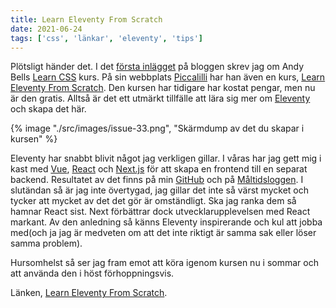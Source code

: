 ```yaml
---
title: Learn Eleventy From Scratch
date: 2021-06-24
tags: ['css', 'länkar', 'eleventy', 'tips']
---
```


Plötsligt händer det. I det [första inlägget](../learn-css/) på bloggen skrev jag om Andy Bells [Learn CSS](https://web.dev/learn/css/) kurs. På sin webbplats [Piccalilli](https://piccalil.li/) har han även en kurs, [Learn Eleventy From Scratch](https://piccalil.li/course/learn-eleventy-from-scratch/). Den kursen har tidigare har kostat pengar, men nu är den gratis.
Alltså är det ett utmärkt tillfälle att lära sig mer om [Eleventy](https://www.11ty.dev/) och skapa det här.

{% image "./src/images/issue-33.png", "Skärmdump av det du skapar i kursen" %}

Eleventy har snabbt blivit något jag verkligen gillar. I våras har jag gett mig i kast med [Vue](https://vuejs.org/), [React](https://reactjs.org/) och [Next.js](https://nextjs.org/) för att skapa en frontend till en separat backend. Resultatet av det finns på min [GitHub](https://github.com/) och på [Måltidsloggen](https://mat.jensa.xyz/).
I slutändan så är jag inte övertygad, jag gillar det inte så värst mycket och tycker att mycket av det det gör är omständligt. Ska jag ranka dem så hamnar React sist. Next förbättrar dock utvecklarupplevelsen med React markant.
Av den anledning så känns Eleventy inspirerande och kul att jobba med(och ja jag är medveten om att det inte riktigt är samma sak eller löser samma problem).

Hursomhelst så ser jag fram emot att köra igenom kursen nu i sommar och att använda den i höst förhoppningsvis.

Länken, [Learn Eleventy From Scratch](https://piccalil.li/course/learn-eleventy-from-scratch/).